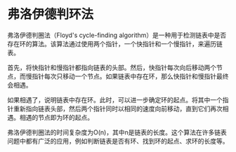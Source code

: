 # 弗洛伊德判环法

弗洛伊德判圈法（Floyd's cycle-finding algorithm）是一种用于检测链表中是否存在环的算法。该算法通过使用两个指针，一个快指针和一个慢指针，来遍历链表。

首先，将快指针和慢指针都指向链表的头部。然后，快指针每次向后移动两个节点，而慢指针每次只移动一个节点。如果链表中存在环，那么快指针和慢指针最终会相遇。

如果相遇了，说明链表中存在环。此时，可以进一步确定环的起点。将其中一个指针重新指向链表头部，然后两个指针同时以相同的速度向前移动，直到它们再次相遇。相遇的节点即为环的起点。

弗洛伊德判圈法的时间复杂度为O(n)，其中n是链表的长度。这个算法在许多链表问题中都有广泛的应用，例如判断链表是否有环、找到环的起点、求环的长度等。